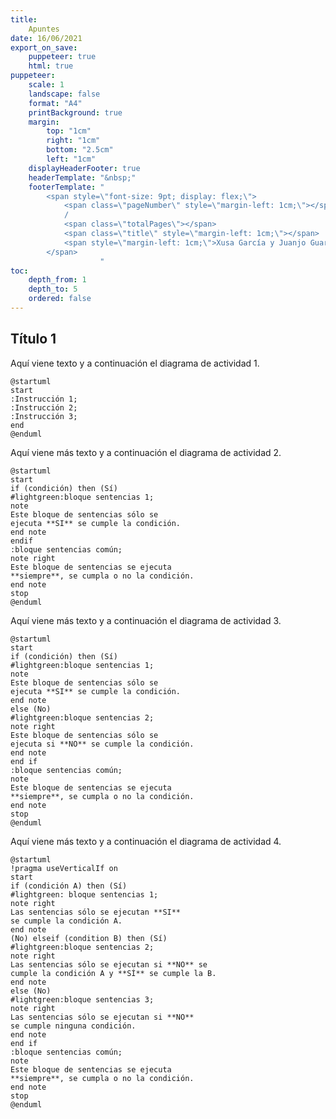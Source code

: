 ```yaml
---
title:
    Apuntes
date: 16/06/2021
export_on_save:
    puppeteer: true
    html: true
puppeteer:
    scale: 1
    landscape: false
    format: "A4"
    printBackground: true
    margin:
        top: "1cm"
        right: "1cm"
        bottom: "2.5cm"
        left: "1cm"
    displayHeaderFooter: true
    headerTemplate: "&nbsp;"
    footerTemplate: "
        <span style=\"font-size: 9pt; display: flex;\">
            <span class=\"pageNumber\" style=\"margin-left: 1cm;\"></span>
            /
            <span class=\"totalPages\"></span>
            <span class=\"title\" style=\"margin-left: 1cm;\"></span>
            <span style=\"margin-left: 1cm;\">Xusa García y Juanjo Guarinos</span>
        </span>
                    "
toc:
    depth_from: 1
    depth_to: 5
    ordered: false
---
```


## Título 1

Aquí viene texto y a continuación el diagrama de actividad 1.

```puml {align="center", style="zoom:1"}
@startuml
start
:Instrucción 1;
:Instrucción 2;
:Instrucción 3;
end
@enduml
```

Aquí viene más texto y a continuación el diagrama de actividad 2.

```puml {align="center", style="zoom:1"}
@startuml
start
if (condición) then (Sí)
#lightgreen:bloque sentencias 1;
note
Este bloque de sentencias sólo se
ejecuta **SI** se cumple la condición.
end note
endif
:bloque sentencias común;
note right
Este bloque de sentencias se ejecuta
**siempre**, se cumpla o no la condición.
end note
stop
@enduml
```

Aquí viene más texto y a continuación el diagrama de actividad 3.

```puml {align="center", style="zoom:1"}
@startuml
start
if (condición) then (Sí)
#lightgreen:bloque sentencias 1;
note
Este bloque de sentencias sólo se
ejecuta **SI** se cumple la condición.
end note
else (No)
#lightgreen:bloque sentencias 2;
note right
Este bloque de sentencias sólo se
ejecuta si **NO** se cumple la condición.
end note
end if
:bloque sentencias común;
note
Este bloque de sentencias se ejecuta
**siempre**, se cumpla o no la condición.
end note
stop
@enduml
```

Aquí viene más texto y a continuación el diagrama de actividad 4.

```puml {align="center", style="zoom:1"}
@startuml
!pragma useVerticalIf on
start
if (condición A) then (Sí)
#lightgreen: bloque sentencias 1;
note right
Las sentencias sólo se ejecutan **SI**
se cumple la condición A.
end note
(No) elseif (condition B) then (Sí)
#lightgreen:bloque sentencias 2;
note right
Las sentencias sólo se ejecutan si **NO** se
cumple la condición A y **SÍ** se cumple la B.
end note
else (No)
#lightgreen:bloque sentencias 3;
note right
Las sentencias sólo se ejecutan si **NO** 
se cumple ninguna condición.
end note
end if
:bloque sentencias común;
note
Este bloque de sentencias se ejecuta
**siempre**, se cumpla o no la condición.
end note
stop
@enduml
```
